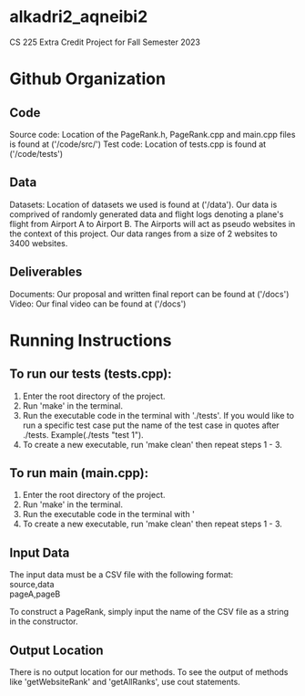 # alkadri2_aqneibi2
CS 225 Extra Credit Project for Fall Semester 2023

# Github Organization
## Code
Source code: Location of the PageRank.h, PageRank.cpp and main.cpp files is found at ('/code/src/')
Test code: Location of tests.cpp is found at ('/code/tests')

## Data
Datasets: Location of datasets we used is found at ('/data'). Our data is comprived of randomly generated data and flight logs denoting a plane's flight from Airport A to Airport B. The Airports will act as pseudo websites in the context of this project. Our data ranges from a size of 2 websites to 3400 websites.

## Deliverables
Documents: Our proposal and written final report can be found at ('/docs')
Video: Our final video can be found at ('/docs')

# Running Instructions
## To run our tests (tests.cpp): 
1. Enter the root directory of the project.
2. Run 'make' in the terminal.
3. Run the executable code in the terminal with './tests'. If you would like to run a specific test case put the name of the test case in quotes after ./tests. Example(./tests "test 1").
4. To create a new executable, run 'make clean' then repeat steps 1 - 3.

## To run main (main.cpp): 
1. Enter the root directory of the project.
2. Run 'make' in the terminal.
3. Run the executable code in the terminal with '
4. To create a new executable, run 'make clean' then repeat steps 1 - 3.

## Input Data
The input data must be a CSV file with the following format:\
source,data\
pageA,pageB

To construct a PageRank, simply input the name of the CSV file as a string in the constructor. 

## Output Location
There is no output location for our methods. To see the output of methods like 'getWebsiteRank' and 'getAllRanks', use cout statements.
